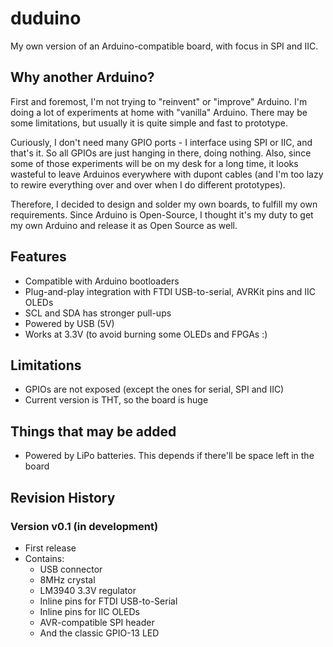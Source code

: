 # duduino

My own version of an Arduino-compatible board, with focus in SPI and IIC.

## Why another Arduino?

First and foremost, I'm not trying to "reinvent" or "improve" Arduino. I'm doing a lot of
experiments at home with "vanilla" Arduino. There may be some limitations, but usually it
is quite simple and fast to prototype.

Curiously, I don't need many GPIO ports - I interface using SPI or IIC, and that's it. So
all GPIOs are just hanging in there, doing nothing. Also, since some of those experiments
will be on my desk for a long time, it looks wasteful to leave Arduinos everywhere with
dupont cables (and I'm too lazy to rewire everything over and over when I do different
prototypes).

Therefore, I decided to design and solder my own boards, to fulfill my own requirements.
Since Arduino is Open-Source, I thought it's my duty to get my own Arduino and release it
as Open Source as well.

## Features

* Compatible with Arduino bootloaders
* Plug-and-play integration with FTDI USB-to-serial, AVRKit pins and IIC OLEDs
* SCL and SDA has stronger pull-ups
* Powered by USB (5V)
* Works at 3.3V (to avoid burning some OLEDs and FPGAs :)

## Limitations

* GPIOs are not exposed (except the ones for serial, SPI and IIC)
* Current version is THT, so the board is huge

## Things that may be added

* Powered by LiPo batteries. This depends if there'll be space left in the board

## Revision History

### Version v0.1 (in development)

* First release
* Contains:
  * USB connector
  * 8MHz crystal
  * LM3940 3.3V regulator
  * Inline pins for FTDI USB-to-Serial
  * Inline pins for IIC OLEDs
  * AVR-compatible SPI header
  * And the classic GPIO-13 LED

